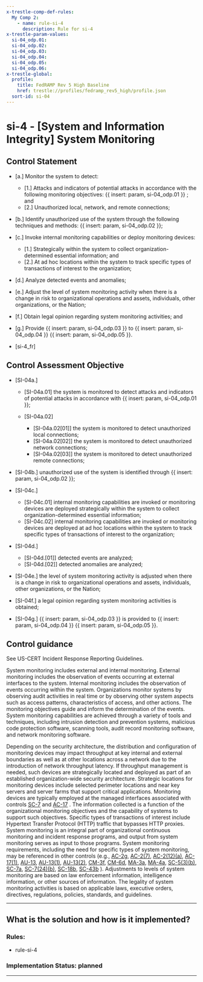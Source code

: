 ```yaml
---
x-trestle-comp-def-rules:
  My Comp 2:
    - name: rule-si-4
      description: Rule for si-4
x-trestle-param-values:
  si-04_odp.01:
  si-04_odp.02:
  si-04_odp.03:
  si-04_odp.04:
  si-04_odp.05:
  si-04_odp.06:
x-trestle-global:
  profile:
    title: FedRAMP Rev 5 High Baseline
    href: trestle://profiles/fedramp_rev5_high/profile.json
  sort-id: si-04
---
```


# si-4 - \[System and Information Integrity\] System Monitoring

## Control Statement

- \[a.\] Monitor the system to detect:

  - \[1.\] Attacks and indicators of potential attacks in accordance with the following monitoring objectives: {{ insert: param, si-04_odp.01 }} ; and
  - \[2.\] Unauthorized local, network, and remote connections;

- \[b.\] Identify unauthorized use of the system through the following techniques and methods: {{ insert: param, si-04_odp.02 }};

- \[c.\] Invoke internal monitoring capabilities or deploy monitoring devices:

  - \[1.\] Strategically within the system to collect organization-determined essential information; and
  - \[2.\] At ad hoc locations within the system to track specific types of transactions of interest to the organization;

- \[d.\] Analyze detected events and anomalies;

- \[e.\] Adjust the level of system monitoring activity when there is a change in risk to organizational operations and assets, individuals, other organizations, or the Nation;

- \[f.\] Obtain legal opinion regarding system monitoring activities; and

- \[g.\] Provide {{ insert: param, si-04_odp.03 }} to {{ insert: param, si-04_odp.04 }} {{ insert: param, si-04_odp.05 }}.

- \[si-4_fr\]

## Control Assessment Objective

- \[SI-04a.\]

  - \[SI-04a.01\] the system is monitored to detect attacks and indicators of potential attacks in accordance with {{ insert: param, si-04_odp.01 }};
  - \[SI-04a.02\]

    - \[SI-04a.02[01]\] the system is monitored to detect unauthorized local connections;
    - \[SI-04a.02[02]\] the system is monitored to detect unauthorized network connections;
    - \[SI-04a.02[03]\] the system is monitored to detect unauthorized remote connections;

- \[SI-04b.\] unauthorized use of the system is identified through {{ insert: param, si-04_odp.02 }};

- \[SI-04c.\]

  - \[SI-04c.01\] internal monitoring capabilities are invoked or monitoring devices are deployed strategically within the system to collect organization-determined essential information;
  - \[SI-04c.02\] internal monitoring capabilities are invoked or monitoring devices are deployed at ad hoc locations within the system to track specific types of transactions of interest to the organization;

- \[SI-04d.\]

  - \[SI-04d.[01]\] detected events are analyzed;
  - \[SI-04d.[02]\] detected anomalies are analyzed;

- \[SI-04e.\] the level of system monitoring activity is adjusted when there is a change in risk to organizational operations and assets, individuals, other organizations, or the Nation;

- \[SI-04f.\] a legal opinion regarding system monitoring activities is obtained;

- \[SI-04g.\] {{ insert: param, si-04_odp.03 }} is provided to {{ insert: param, si-04_odp.04 }} {{ insert: param, si-04_odp.05 }}.

## Control guidance

See US-CERT Incident Response Reporting Guidelines.

System monitoring includes external and internal monitoring. External monitoring includes the observation of events occurring at external interfaces to the system. Internal monitoring includes the observation of events occurring within the system. Organizations monitor systems by observing audit activities in real time or by observing other system aspects such as access patterns, characteristics of access, and other actions. The monitoring objectives guide and inform the determination of the events. System monitoring capabilities are achieved through a variety of tools and techniques, including intrusion detection and prevention systems, malicious code protection software, scanning tools, audit record monitoring software, and network monitoring software.

Depending on the security architecture, the distribution and configuration of monitoring devices may impact throughput at key internal and external boundaries as well as at other locations across a network due to the introduction of network throughput latency. If throughput management is needed, such devices are strategically located and deployed as part of an established organization-wide security architecture. Strategic locations for monitoring devices include selected perimeter locations and near key servers and server farms that support critical applications. Monitoring devices are typically employed at the managed interfaces associated with controls [SC-7](#sc-7) and [AC-17](#ac-17) . The information collected is a function of the organizational monitoring objectives and the capability of systems to support such objectives. Specific types of transactions of interest include Hypertext Transfer Protocol (HTTP) traffic that bypasses HTTP proxies. System monitoring is an integral part of organizational continuous monitoring and incident response programs, and output from system monitoring serves as input to those programs. System monitoring requirements, including the need for specific types of system monitoring, may be referenced in other controls (e.g., [AC-2g](#ac-2_smt.g), [AC-2(7)](#ac-2.7), [AC-2(12)(a)](#ac-2.12_smt.a), [AC-17(1)](#ac-17.1), [AU-13](#au-13), [AU-13(1)](#au-13.1), [AU-13(2)](#au-13.2), [CM-3f](#cm-3_smt.f), [CM-6d](#cm-6_smt.d), [MA-3a](#ma-3_smt.a), [MA-4a](#ma-4_smt.a), [SC-5(3)(b)](#sc-5.3_smt.b), [SC-7a](#sc-7_smt.a), [SC-7(24)(b)](#sc-7.24_smt.b), [SC-18b](#sc-18_smt.b), [SC-43b](#sc-43_smt.b) ). Adjustments to levels of system monitoring are based on law enforcement information, intelligence information, or other sources of information. The legality of system monitoring activities is based on applicable laws, executive orders, directives, regulations, policies, standards, and guidelines.

______________________________________________________________________

## What is the solution and how is it implemented?

<!-- For implementation status enter one of: implemented, partial, planned, alternative, not-applicable -->

<!-- Note that the list of rules under ### Rules: is read-only and changes will not be captured after assembly to JSON -->

<!-- Add control implementation description here for control: si-4 -->

### Rules:

  - rule-si-4

### Implementation Status: planned

______________________________________________________________________
